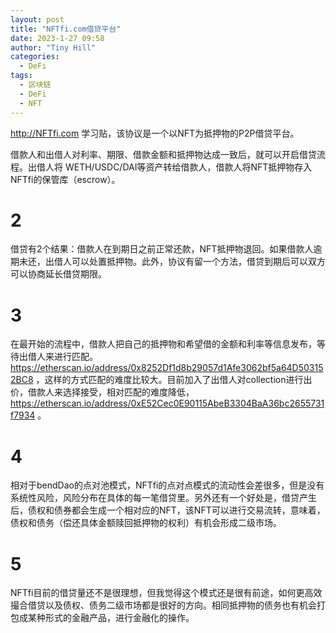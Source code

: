 ```yaml
---
layout: post
title: "NFTfi.com借贷平台"
date: 2023-1-27 09:58
author: "Tiny Hill"
categories:
  - DeFi
tags:
  - 区块链
  - DeFi
  - NFT
---
```

http://NFTfi.com 学习贴，该协议是一个以NFT为抵押物的P2P借贷平台。

 <!-- more -->

借款人和出借人对利率、期限、借款金额和抵押物达成一致后，就可以开启借贷流程。出借人将 WETH/USDC/DAI等资产转给借款人，借款人将NFT抵押物存入 NFTfi的保管库（escrow）。

# 2 
借贷有2个结果：借款人在到期日之前正常还款，NFT抵押物退回。如果借款人逾期未还，出借人可以处置抵押物。此外，协议有留一个方法，借贷到期后可以双方可以协商延长借贷期限。

# 3 
在最开始的流程中，借款人把自己的抵押物和希望借的金额和利率等信息发布，等待出借人来进行匹配。https://etherscan.io/address/0x8252Df1d8b29057d1Afe3062bf5a64D503152BC8 ，这样的方式匹配的难度比较大。目前加入了出借人对collection进行出价，借款人来选择接受，相对匹配的难度降低，https://etherscan.io/address/0xE52Cec0E90115AbeB3304BaA36bc2655731f7934 。

# 4 
相对于bendDao的点对池模式，NFTfi的点对点模式的流动性会差很多，但是没有系统性风险，风险分布在具体的每一笔借贷里。另外还有一个好处是，借贷产生后，债权和债券都会生成一个相对应的NFT，该NFT可以进行交易流转，意味着，债权和债务（偿还具体金额赎回抵押物的权利）有机会形成二级市场。

# 5 
NFTfi目前的借贷量还不是很理想，但我觉得这个模式还是很有前途，如何更高效撮合借贷以及债权、债务二级市场都是很好的方向。相同抵押物的债务也有机会打包成某种形式的金融产品，进行金融化的操作。